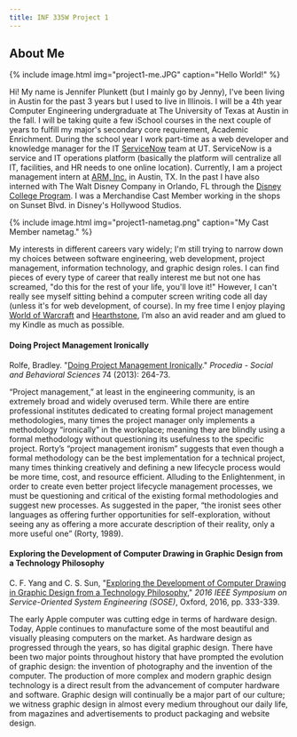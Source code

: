 ```yaml
---
title: INF 335W Project 1
---
```

## About Me

{% include image.html
            img="project1-me.JPG"
            caption="Hello World!" %}

Hi! My name is Jennifer Plunkett (but I mainly go by Jenny), I've been living in Austin for the past 3 years but I used to live in Illinois. I will be a 4th year Computer Engineering undergraduate at The University of Texas at Austin in the fall. I will be taking quite a few iSchool courses in the next couple of years to fulfill my major's secondary core requirement, Academic Enrichment. During the school year I work part-time as a web developer and knowledge manager for the IT <a href="http://www.servicenow.com/">ServiceNow</a> team at UT. ServiceNow is a service and IT operations platform (basically the platform will centralize all IT, facilities, and HR needs to one online location). Currently, I am a project management intern at <a href="https://www.arm.com/">ARM, Inc.</a> in Austin, TX. In the past I have also interned with The Walt Disney Company in Orlando, FL through the <a href="http://cp.disneycareers.com/">Disney College Program</a>. I was a Merchandise Cast Member working in the shops on Sunset Blvd. in Disney's Hollywood Studios.

{% include image.html
            img="project1-nametag.png"
            caption="My Cast Member nametag." %}

My interests in different careers vary widely; I'm still trying to narrow down my choices between software engineering, web development, project management, information technology, and graphic design roles. I can find pieces of every type of career that really interest me but not one has screamed, "do this for the rest of your life, you'll love it!" However, I can't really see myself sitting behind a computer screen writing code all day (unless it's for web development, of course). In my free time I enjoy playing <a href="http://us.battle.net/wow/en/">World of Warcraft</a> and <a href="http://us.battle.net/hearthstone/en/">Hearthstone</a>, I’m also an avid reader and am glued to my Kindle as much as possible.

#### Doing Project Management Ironically

Rolfe, Bradley. "<a href="http://www.sciencedirect.com.ezproxy.lib.utexas.edu/science/article/pii/S1877042813004515">Doing Project Management Ironically</a>." <em>Procedia - Social and Behavioral Sciences</em> 74 (2013): 264-73.

“Project management,” at least in the engineering community, is an extremely broad and widely overused term. While there are entire professional institutes dedicated to creating formal project management methodologies, many times the project manager only implements a methodology “ironically” in the workplace; meaning they are blindly using a formal methodology without questioning its usefulness to the specific project. Rorty’s “project management ironism” suggests that even though a formal methodology can be the best implementation for a technical project, many times thinking creatively and defining a new lifecycle process would be more time, cost, and resource efficient. Alluding to the Enlightenment, in order to create even better project lifecycle management processes, we must be questioning and critical of the existing formal methodologies and suggest new processes. As suggested in the paper, “the ironist sees other languages as offering further opportunities for self-exploration, without seeing any as offering a more accurate description of their reality, only a more useful one” (Rorty, 1989).

#### Exploring the Development of Computer Drawing in Graphic Design from a Technology Philosophy

C. F. Yang and C. S. Sun, "<a href="http://ieeexplore.ieee.org.ezproxy.lib.utexas.edu/xpls/icp.jsp?arnumber=7473045">Exploring the Development of Computer Drawing in Graphic Design from a Technology Philosophy</a>," <em>2016 IEEE Symposium on Service-Oriented System Engineering (SOSE)</em>, Oxford, 2016, pp. 333-339.

The early Apple computer was cutting edge in terms of hardware design. Today, Apple continues to manufacture some of the most beautiful and visually pleasing computers on the market. As hardware design as progressed through the years, so has digital graphic design. There have been two major points throughout history that have prompted the evolution of graphic design: the invention of photography and the invention of the computer. The production of more complex and modern graphic design technology is a direct result from the advancement of computer hardware and software. Graphic design will continually be a major part of our culture; we witness graphic design in almost every medium throughout our daily life, from magazines and advertisements to product packaging and website design.
